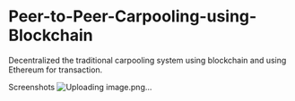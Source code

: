 # Peer-to-Peer-Carpooling-using-Blockchain
Decentralized the traditional carpooling system using blockchain and using Ethereum for transaction.

Screenshots
![Uploading image.png…]()

